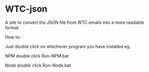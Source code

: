 # WTC-json
A site to convert the JSON file from WTC emails into a more readable format.

How to:

Just double click on whichever program you have installed eg.

NPM double click Run-NPM.bat

Node double click Run-Node.bat

